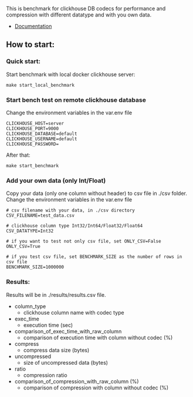This is benchmark for clickhouse DB codecs for performance and compression with different datatype and with you own
data.

- [Documentation](https://clickhouse.com/docs/en/sql-reference/statements/create/table/#specialized-codecs)

## How to start:

### Quick start:

Start benchmark with local docker clickhouse server:

```
make start_local_benchmark
```

### Start bench test on remote clickhouse database

Change the environment variables in the var.env file

```
CLICKHOUSE_HOST=server
CLICKHOUSE_PORT=9000
CLICKHOUSE_DATABASE=default
CLICKHOUSE_USERNAME=default
CLICKHOUSE_PASSWORD=
```

After that:

```
make start_benchmark
```

### Add your own data (only Int/Float)

Copy your data (only one column without header) to csv file in ./csv folder. Change the environment variables in the
var.env file

```
# csv filename with your data, in ./csv directory
CSV_FILENAME=test_data.csv

# clickhouse column type Int32/Int64/Float32/Float64
CSV_DATATYPE=Int32

# if you want to test not only csv file, set ONLY_CSV=False
ONLY_CSV=True

# if you test csv file, set BENCHMARK_SIZE as the number of rows in csv file
BENCHMARK_SIZE=1000000
```

### Results:

Results will be in ./results/results.csv file.

- column_type
  - clickhouse column name with codec type
- exec_time
    - execution time (sec)
- comparison_of_exec_time_with_raw_column
    - comparison of execution time with column without codec (%)
- compress
    - compress data size (bytes)
- uncompressed
    - size of uncompressed data (bytes)
- ratio
    - compression ratio
- comparison_of_compression_with_raw_column (%)
    - comparison of compression with column without codec (%)